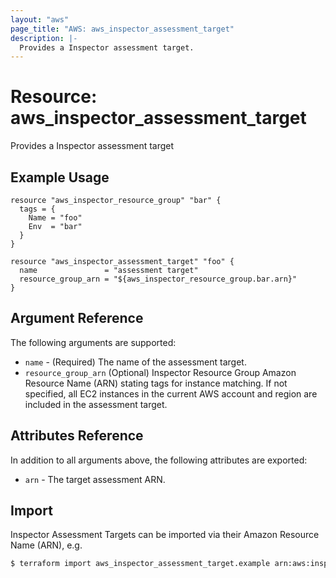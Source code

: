 ```yaml
---
layout: "aws"
page_title: "AWS: aws_inspector_assessment_target"
description: |-
  Provides a Inspector assessment target.
---
```


# Resource: aws_inspector_assessment_target

Provides a Inspector assessment target

## Example Usage

```hcl
resource "aws_inspector_resource_group" "bar" {
  tags = {
    Name = "foo"
    Env  = "bar"
  }
}

resource "aws_inspector_assessment_target" "foo" {
  name               = "assessment target"
  resource_group_arn = "${aws_inspector_resource_group.bar.arn}"
}
```

## Argument Reference

The following arguments are supported:

* `name` - (Required) The name of the assessment target.
* `resource_group_arn` (Optional) Inspector Resource Group Amazon Resource Name (ARN) stating tags for instance matching. If not specified, all EC2 instances in the current AWS account and region are included in the assessment target.

## Attributes Reference

In addition to all arguments above, the following attributes are exported:

* `arn` - The target assessment ARN.

## Import

Inspector Assessment Targets can be imported via their Amazon Resource Name (ARN), e.g.

```sh
$ terraform import aws_inspector_assessment_target.example arn:aws:inspector:us-east-1:123456789012:target/0-xxxxxxx
```
